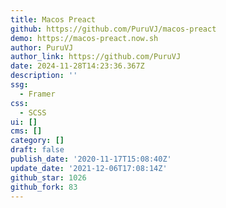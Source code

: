 ```yaml
---
title: Macos Preact
github: https://github.com/PuruVJ/macos-preact
demo: https://macos-preact.now.sh
author: PuruVJ
author_link: https://github.com/PuruVJ
date: 2024-11-28T14:23:36.367Z
description: ''
ssg:
  - Framer
css:
  - SCSS
ui: []
cms: []
category: []
draft: false
publish_date: '2020-11-17T15:08:40Z'
update_date: '2021-12-06T17:08:14Z'
github_star: 1026
github_fork: 83
---
```

